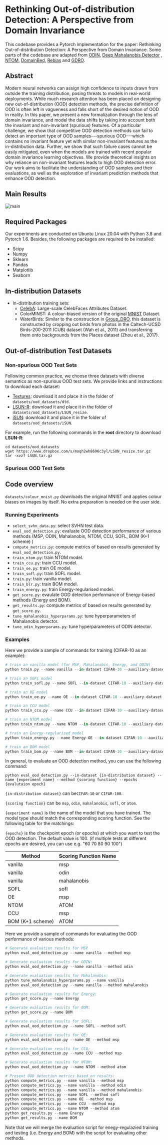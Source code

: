 # Rethinking Out-of-distribution Detection: A Perspective from Domain Invariance
This codebase provides a Pytorch implementation for the paper: Rethinking Out-of-distribution Detection: A Perspective from Domain Invariance. Some parts of the codebase are adapted from [ODIN](https://github.com/facebookresearch/odin), [Deep Mahalanobis Detector](https://github.com/pokaxpoka/deep_Mahalanobis_detector) , [NTOM](https://github.com/jfc43/informative-outlier-mining), [DomainBed](https://github.com/facebookresearch/DomainBed), [Rebias](https://github.com/clovaai/rebias) and [GDRO](https://github.com/kohpangwei/group_DRO).

## Abstract
Modern neural networks can assign high confidence to inputs drawn from outside the training distribution, posing threats to models in real-world deployments. While much research attention has been placed on designing new out-of-distribution (OOD) detection methods, the precise definition of OOD is often left in vagueness and falls short of the desired notion of OOD in reality. In this paper, we present a new formalization through the lens of domain invariance, and model the data shifts by taking into account both the invariant and non-invariant (spurious) features. Of a particular challenge, we show that competitive OOD detection methods can fail to detect an important type of OOD samples---spurious OOD---which contains no invariant feature yet with similar non-invariant features as the in-distribution data. Further, we show that such failure cases cannot be easily mitigated, even when the models are trained with recent popular domain invariance learning objectives. We provide theoretical insights on why reliance on non-invariant features leads to high OOD detection error. Our work aims to facilitate the understanding of OOD samples and their evaluations, as well as the exploration of invariant prediction methods that enhance OOD detection. 

## Main Results
![main](main.png)

## Required Packages
Our experiments are conducted on Ubuntu Linux 20.04 with Python 3.8 and Pytorch 1.6. Besides, the following packages are required to be installed:
* Scipy
* Numpy
* Sklearn
* Pandas
* Matplotlib
* Seaborn

## In-distribution Datasets

- In-distribution training sets:
  - [CelebA](http://mmlab.ie.cuhk.edu.hk/projects/CelebA.html): Large-scale CelebFaces Attributes Dataset. 
  - ColorMINST:  A colour-biased version of the original [MNIST](http://yann.lecun.com/exdb/mnist/) Dataset. 
  - WaterBirds:  Similar to the construction in [Group_DRO](https://github.com/kohpangwei/group_DRO), this dataset is constructed by cropping out birds from photos in the Caltech-UCSD Birds-200-2011 (CUB) dataset (Wah et al., 2011) and transferring them onto backgrounds from the Places dataset (Zhou et al., 2017).

## Out-of-distribution Test Datasets

###  Non-spurious OOD Test Sets

Following common practice, we choose three datasets with diverse semantics as non-spurious OOD test sets. We provide links and instructions to download each dataset:
* [Textures](https://www.robots.ox.ac.uk/~vgg/data/dtd/download/dtd-r1.0.1.tar.gz): download it and place it in the folder of `datasets/ood_datasets/dtd`.
* [LSUN-R](https://www.dropbox.com/s/moqh2wh8696c3yl/LSUN_resize.tar.gz): download it and place it in the folder of `datasets/ood_datasets/LSUN_resize`.
* [iSUN](https://www.dropbox.com/s/ssz7qxfqae0cca5/iSUN.tar.gz): download it and place it in the folder of `datasets/ood_datasets/iSUN`.

For example, run the following commands in the **root** directory to download **LSUN-R**:
```
cd datasets/ood_datasets
wget https://www.dropbox.com/s/moqh2wh8696c3yl/LSUN_resize.tar.gz
tar -xvzf LSUN.tar.gz
```

### Spurious OOD Test Sets



## Code overview

`datasets/colour_mnist.py` downloads the original MNIST and applies colour biases on images by itself. No extra preparation is needed on the user side.

### Running Experiments
* `select_svhn_data.py`: select SVHN test data.
* `eval_ood_detection.py`: evaluate OOD detection performance of various methods (MSP, ODIN, Mahalanobis, NTOM, CCU, SOFL,  BOM (K+1 scheme) )
* `compute_metrics.py`: compute metrics of based on results generated by `eval_ood_detection.py`.
* `train_ntom.py`: train NTOM model.
* `train_ccu.py`: train CCU model.
* `train_oe.py`: train OE model.
* `train_sofl.py`: train SOFL model.
* `train.py`: train vanilla model.
* `train_blr.py`: train BOM model.
* `train_energy.py`: train Energy-regularised model.
* `get_score.py`: evaulate OOD detection performance of Energy-based methods (Energy and BOM).
* `get_results.py`: compute metrics of based on results generated by `get_score.py`.
* `tune_mahalanobis_hyperparams.py`: tune hyperparameters of Mahalanobis detector.
* `tune_odin_hyperparams.py`: tune hyperparameters of ODIN detector.

### Examples
Here we provide a sample of commands for training (CIFAR-10 as an example):

```python
# train an vanilla model (for MSP, Mahalanobis, Energy, and ODIN)
python train.py --name vanilla --in-dataset CIFAR-10 --auxiliary-dataset imagenet --epochs 100 

# train an SOFL model
python train_sofl.py --name SOFL --in-dataset CIFAR-10 --auxiliary-dataset imagenet --epochs 100 --ss-epochs 100 

# train an OE model
python train_oe.py --name OE --in-dataset CIFAR-10 --auxiliary-dataset imagenet --epochs 100 

# train an CCU model
python train_ccu.py --name CCU --in-dataset CIFAR-10 --auxiliary-dataset imagenet --epochs 100 

# train an NTOM model
python train_ntom.py --name NTOM --in-dataset CIFAR-10 --auxiliary-dataset imagenet --epochs 100  --quantile 0.125

# train an Energy-regularized model
python train_energy.py --name Energy-OE --in-dataset CIFAR-10 --auxiliary-dataset imagenet --epochs 100 

# train an BOM model
python train_bom.py --name BOM --in-dataset CIFAR-10 --auxiliary-dataset imagenet --epochs 100 
```



In general, to evaluate an OOD detection method, you can use the following command: 

`python eval_ood_detection.py --in-dataset {in-distribution dataset} --name {experiment name} --method {scoring function} --epochs {evalutaion epoch}`

`{in-distribution dataset}` can be`CIFAR-10` or `CIFAR-100`. 

`{scoring function}` can be `msp`, `odin`, `mahalanobis`, `sofl`, or `atom`. 

`{experiment name}` is the name of the model that you have trained. The model type should match the corresponding scoring function. See the following table for the matchings: 

`{epochs}` is the checkpoint epoch (or epochs) at which you want to test the OOD detection. The default value is 100. (if multiple tests at different epochs are desired, you can use e.g. "60 70 80 90 100")

| Method | Scoring Function Name |
| ------------- | ------------- |
| vanilla  |  msp |
| vanilla  | odin  |
| vanilla  | mahalanobis  |
| SOFL     |  sofl |
| OE       |  msp  |
| NTOM  | ATOM |
| CCU      |  msp |
| BOM (K+1 scheme) | ATOM |

Here we provide a sample of commands for evaluating the OOD performance of various methods:

```python
# Generate evaluation results for MSP
python eval_ood_detection.py --name vanilla --method msp

# Generate evaluation results for ODIN:
python eval_ood_detection.py --name vanilla --method odin

# Generate evaluation results for Mahalanobis:
python tune_mahalanobis_hyperparams.py --name vanilla
python eval_ood_detection.py --name vanilla --method mahalanobis

# Generate evaluation results for Energy:
python get_score.py --name Energy 

# Generate evaluation results for BOM:
python get_score.py --name BOM 

# Generate evaluation results for SOFL:
python eval_ood_detection.py --name SOFL --method sofl

# Generate evaluation results for OE:
python eval_ood_detection.py --name OE --method msp

# Generate evaluation results for CCU:
python eval_ood_detection.py --name CCU --method msp

# Generate evaluation results for NTOM:
python eval_ood_detection.py --name NTOM --method atom

# Present OOD detection metrics based on results:
python compute_metrics.py --name vanilla --method msp
python compute_metrics.py --name vanilla --method odin
python compute_metrics.py --name vanilla --method mahalanobis
python compute_metrics.py --name SOFL --method sofl
python compute_metrics.py --name OE --method msp
python compute_metrics.py --name CCU --method msp
python compute_metrics.py --name NTOM --method atom
python get_results.py --name Energy 
python get_results.py --name BOM 
```



Note that we will merge the evaluation script for enegy-regulazied training and testing (i.e. Energy and BOM) with the script for evaluating other methods.
